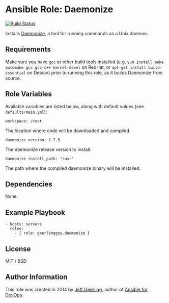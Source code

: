 # Ansible Role: Daemonize

[![Build Status](https://travis-ci.org/geerlingguy/ansible-role-daemonize.svg?branch=master)](https://travis-ci.org/geerlingguy/ansible-role-daemonize)

Installs [Daemonize](http://software.clapper.org/daemonize/), a tool for running commands as a Unix daemon.

## Requirements

Make sure you have `gcc` or other build tools installed (e.g. `yum install make automake gcc gcc-c++ kernel-devel` on RedHat, or `apt-get install build-essential` on Debian) prior to running this role, as it builds Daemonize from source.

## Role Variables

Available variables are listed below, along with default values (see `defaults/main.yml`):

    workspace: /root

The location where code will be downloaded and compiled.

    daemonize_version: 1.7.5

The daemonize release version to install.

    daemonize_install_path: "/usr"

The path where the compiled daemonize binary will be installed.

## Dependencies

None.

## Example Playbook

    - hosts: servers
      roles:
        - { role: geerlingguy.daemonize }

## License

MIT / BSD

## Author Information

This role was created in 2014 by [Jeff Geerling](https://www.jeffgeerling.com/), author of [Ansible for DevOps](https://www.ansiblefordevops.com/).
